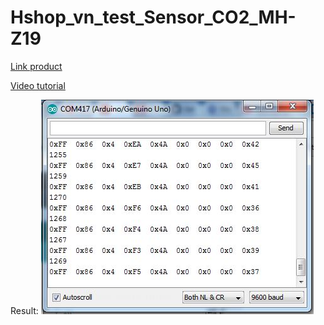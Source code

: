 # Hshop_vn_test_Sensor_CO2_MH-Z19
[Link product](https://hshop.vn/products/cam-bien-khi-co2-ndir-mh-z19)

[Video tutorial](https://www.youtube.com/watch?v=wWpaRNuUtQM)

Result: 
![alt text][logo]

[logo]: https://github.com/Khuuxuanngoc/Hshop_vn_test_Sensor_CO2_MH-Z19/blob/master/images/result_uart.JPG "Kết quả đọc qua Uart"